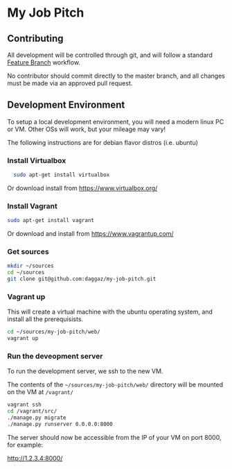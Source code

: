 # My Job Pitch

## Contributing

All development will be controlled through git, and will follow a standard [Feature Branch](https://www.atlassian.com/git/tutorials/comparing-workflows/gitflow-workflow) workflow.

No contributor should commit directly to the master branch, and all changes must be made via an approved pull request.

## Development Environment

To setup a local development environment, you will need a modern linux PC or VM.  Other OSs will work, but your mileage may vary!

The following instructions are for debian flavor distros (i.e. ubuntu)

### Install Virtualbox

```bash
  sudo apt-get install virtualbox
```

Or download install from https://www.virtualbox.org/

### Install Vagrant

```bash
sudo apt-get install vagrant
```

Or download and install from https://www.vagrantup.com/

### Get sources

```bash
mkdir ~/sources
cd ~/sources
git clone git@github.com:daggaz/my-job-pitch.git
```

### Vagrant up

This will create a virtual machine with the ubuntu operating system, and install all the prerequisists.

```bash
cd ~/sources/my-job-pitch/web/
vagrant up
```

### Run the deveopment server

To run the development server, we ssh to the new VM.

The contents of the `~/sources/my-job-pitch/web/` directory will be mounted on the VM at `/vagrant/`

```bash
vagrant ssh
cd /vagrant/src/
./manage.py migrate
./manage.py runserver 0.0.0.0:8000
```

The server should now be accessible from the IP of your VM on port 8000, for example:

http://1.2.3.4:8000/

